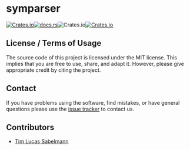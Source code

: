 # symparser

[![Crates.io](https://img.shields.io/crates/v/symparser)](https://crates.io/crates/symparser)[![docs.rs](https://img.shields.io/docsrs/symparser)](https://docs.rs/crate/symparser/latest)![Crates.io](https://img.shields.io/crates/l/symparser)[![Crates.io](https://img.shields.io/crates/d/symparser)](https://crates.io/crates/symparser)



## License / Terms of Usage

The source code of this project is licensed under the MIT license. This implies that you are free to use, share, and adapt it. However, please give appropriate credit by citing the project.

## Contact

If you have problems using the software, find mistakes, or have general questions please use the [issue tracker](https://github.com/tsabelmann/symparser-rs/issues) to contact us.

## Contributors

- [Tim Lucas Sabelmann](https://github.com/tsabelmann)